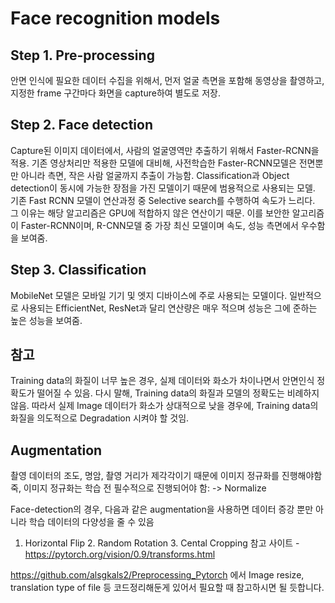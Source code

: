 # Face recognition models
## Step 1.	Pre-processing
안면 인식에 필요한 데이터 수집을 위해서, 먼저 얼굴 측면을 포함해 동영상을 촬영하고, 지정한 frame 구간마다 화면을 capture하여 별도로 저장.

## Step 2. Face detection 
Capture된 이미지 데이터에서, 사람의 얼굴영역만 추출하기 위해서 Faster-RCNN을 적용.
기존 영상처리만 적용한 모델에 대비해, 사전학습한 Faster-RCNN모델은 전면뿐만 아니라 측면, 작은 사람 얼굴까지 추출이 가능함.
Classification과 Object detection이 동시에 가능한 장점을 가진 모델이기 때문에 범용적으로 사용되는 모델.
기존 Fast RCNN 모델이 연산과정 중 Selective search를 수행하여 속도가 느리다. 그 이유는 해당 알고리즘은 GPU에 적합하지 않은 연산이기 때문.
이를 보안한 알고리즘이 Faster-RCNN이며, R-CNN모델 중 가장 최신 모델이며 속도, 성능 측면에서 우수함을 보여줌. 

## Step 3. Classification
MobileNet 모델은 모바일 기기 및 엣지 디바이스에 주로 사용되는 모델이다. 일반적으로 사용되는 EfficientNet, ResNet과 달리 연산량은 매우 적으며 성능은 그에 준하는 높은 성능을 보여줌.


## 참고
Training data의 화질이 너무 높은 경우, 실제 데이터와 화소가 차이나면서 안면인식 정확도가 떨어질 수 있음.
다시 말해, Training data의 화질과 모델의 정확도는 비례하지 않음.
따라서 실제 Image 데이터가 화소가 상대적으로 낮을 경우에, Training data의 화질을 의도적으로 Degradation 시켜야 할 것임.

## Augmentation
촬영 데이터의 조도, 명암, 촬영 거리가 제각각이기 때문에 이미지 정규화를 진행해야함
죽, 이미지 정규화는 학습 전 필수적으로 진행되어야 함: -> Normalize

Face-detection의 경우, 다음과 같은 augmentation을 사용하면 데이터 증강 뿐만 아니라 학습 데이터의 다양성을 줄 수 있음
1. Horizontal Flip 2. Random Rotation 3. Cental Cropping
참고 사이트 - https://pytorch.org/vision/0.9/transforms.html

https://github.com/alsgkals2/Preprocessing_Pytorch 에서 Image resize, translation type of file 등 코드정리해둔게 있어서 필요할 때 참고하시면 될 듯합니다.
